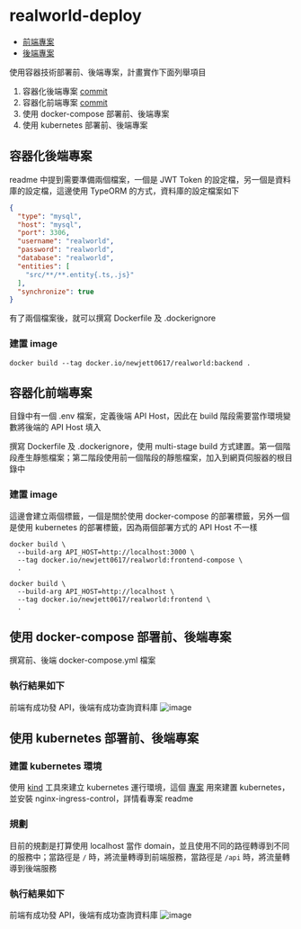 # realworld-deploy

- [前端專案](https://github.com/lujakob/nestjs-realworld-example-app)
- [後端專案](https://github.com/mutoe/vue3-realworld-example-app)

使用容器技術部署前、後端專案，計畫實作下面列舉項目
1. 容器化後端專案 [commit](https://github.com/newjett0617/nestjs-realworld-example-app/commit/6f4d0f224160695596d201bad2681a93e386d492)
1. 容器化前端專案 [commit](https://github.com/newjett0617/vue3-realworld-example-app/commit/52e3675d5a3bfc7e992a0204fec30774819b9c1e)
1. 使用 docker-compose 部署前、後端專案
1. 使用 kubernetes 部署前、後端專案

## 容器化後端專案
readme 中提到需要準備兩個檔案，一個是 JWT Token 的設定檔，另一個是資料庫的設定檔，這邊使用 TypeORM 的方式，資料庫的設定檔案如下

```json
{
  "type": "mysql",
  "host": "mysql",
  "port": 3306,
  "username": "realworld",
  "password": "realworld",
  "database": "realworld",
  "entities": [
    "src/**/**.entity{.ts,.js}"
  ],
  "synchronize": true
}
```

有了兩個檔案後，就可以撰寫 Dockerfile 及 .dockerignore

### 建置 image
```shell
docker build --tag docker.io/newjett0617/realworld:backend .
```

## 容器化前端專案
目錄中有一個 .env 檔案，定義後端 API Host，因此在 build 階段需要當作環境變數將後端的 API Host 填入

撰寫 Dockerfile 及 .dockerignore，使用 multi-stage build 方式建置。第一個階段產生靜態檔案；第二階段使用前一個階段的靜態檔案，加入到網頁伺服器的根目錄中

### 建置 image
這邊會建立兩個標籤，一個是關於使用 docker-compose 的部署標籤，另外一個是使用 kubernetes 的部署標籤，因為兩個部署方式的 API Host 不一樣
```shell
docker build \
  --build-arg API_HOST=http://localhost:3000 \
  --tag docker.io/newjett0617/realworld:frontend-compose \
  .
```
```shell
docker build \
  --build-arg API_HOST=http://localhost \
  --tag docker.io/newjett0617/realworld:frontend \
  .
```

## 使用 docker-compose 部署前、後端專案
撰寫前、後端 docker-compose.yml 檔案

### 執行結果如下
前端有成功發 API，後端有成功查詢資料庫
![image](https://user-images.githubusercontent.com/40535423/127782881-cb67f1aa-5ef3-4b13-821d-bc3f991fe0de.png)

## 使用 kubernetes 部署前、後端專案
### 建置 kubernetes 環境
使用 [kind](https://kind.sigs.k8s.io/) 工具來建立 kubernetes 運行環境，這個 [專案](https://github.com/newjett0617/kind) 用來建置 kubernetes，並安裝 nginx-ingress-control，詳情看專案 readme

### 規劃
目前的規劃是打算使用 localhost 當作 domain，並且使用不同的路徑轉導到不同的服務中；當路徑是 `/` 時，將流量轉導到前端服務，當路徑是 `/api` 時，將流量轉導到後端服務

### 執行結果如下
前端有成功發 API，後端有成功查詢資料庫
![image](https://user-images.githubusercontent.com/40535423/127783500-2b90ac14-de63-4d4d-aa56-b99b6ce19b51.png)
